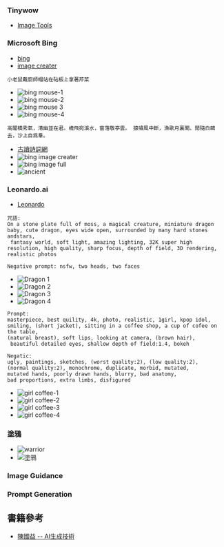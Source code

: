 ### Tinywow
* [Image Tools](https://tinywow.com/tools/image)
### Microsoft Bing
* [bing](bing.com)
* [image creater](https://www.bing.com/images/create?toWww=1&redig=CBDD9F755B0A4727828A0650A4EC5E66)
```
小老鼠戴廚師帽站在砧板上拿著芹菜
```
* ![bing mouse-1](https://github.com/jumbokh/Computer-Vision/blob/main/images/bing-mouse-1.jpg)
* ![bing mouse-2](https://github.com/jumbokh/Computer-Vision/blob/main/images/bing-mouse-2.jpg)
* ![bing mouse 3](https://github.com/jumbokh/Computer-Vision/blob/main/images/bing-mouse-3.jpg)
* ![bing mouse-4](https://github.com/jumbokh/Computer-Vision/blob/main/images/bing-mouse-4.jpg)
```
高閣橫秀氣，清幽並在君。檐飛宛溪水，窗落敬亭雲。 猿嘯風中斷，漁歌月裏聞。閒隨白鷗去，沙上自爲羣。
```
* [古讀詩詞網](https://fanti.dugushici.com/)
* ![bing image creater](https://github.com/jumbokh/Computer-Vision/blob/main/images/bing-img1.png)
* ![bing image full](https://github.com/jumbokh/Computer-Vision/blob/main/images/bin-imgfull.jpg)
* ![ancient](https://github.com/jumbokh/Computer-Vision/blob/main/images/ancient.png)
### Leonardo.ai 
* [Leonardo](https://app.leonardo.ai/)
```
咒語:
On a stone plate full of moss, a magical creature, miniature dragon baby, cute dragon, eyes wide open, surrounded by many hard stones andstars,
 fantasy world, soft light, amazing lighting, 32K super high resolution, high quality, sharp focus, depth of field, 3D rendering, realistic photos

Negative prompt: nsfw, two heads, two faces
```
* ![Dragon 1](https://github.com/jumbokh/Computer-Vision/blob/main/images/Leonardo-1.jpg)
* ![Dragon 2](https://github.com/jumbokh/Computer-Vision/blob/main/images/Leonardo-2.jpg)
* ![Dragon 3](https://github.com/jumbokh/Computer-Vision/blob/main/images/Leonardo-3.jpg)
* ![Dragon 4](https://github.com/jumbokh/Computer-Vision/blob/main/images/Leoardno-4.jpg)
```
Prompt:
masterpiece, best quility, 4k, photo, realistic, 1girl, kpop idol,
smiling, (short jacket), sitting in a coffee shop, a cup of cofee on the table,
(natural breast), soft lips, looking at camera, (brown hair),
 beautiful detailed eyes, shallow depth of field:1.4, bokeh
 
Negatic:
ugly, paintings, sketches, (worst quality:2), (low quality:2),
(normal quality:2), monochrome, duplicate, morbid, mutated,
mutated hands, poorly drawn hands, blurry, bad anatomy,
bad proportions, extra limbs, disfigured
```
* ![girl coffee-1](https://github.com/jumbokh/Computer-Vision/blob/main/images/Leonardo-coffee-1.jpg)
* ![girl coffee-2](https://github.com/jumbokh/Computer-Vision/blob/main/images/Leonardo-coffee-2.jpg)
* ![girl coffee-3](https://github.com/jumbokh/Computer-Vision/blob/main/images/Leonardo-coffee-3.jpg)
* ![girl coffee-4](https://github.com/jumbokh/Computer-Vision/blob/main/images/Leonardo-coffee-4.jpg)
### 塗鴉
* ![warrior](https://github.com/jumbokh/Computer-Vision/blob/main/images/Warrior.jpg)
* ![塗鴉](https://github.com/jumbokh/Computer-Vision/blob/main/images/HandDraw.png)
### Image Guidance
### Prompt Generation
## 書籍參考
* [陳國益 -- AI生成技術](https://sites.google.com/view/bookai/%E5%BF%AB%E9%80%9F%E7%B4%A2%E5%BC%95?authuser=0)
